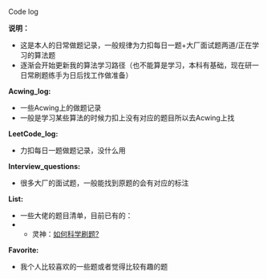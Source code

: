 Code log

**说明：** 
* 这是本人的日常做题记录，一般规律为力扣每日一题+大厂面试题两道/正在学习的算法题 
* 逐渐会开始更新我的算法学习路径（也不能算是学习，本科有基础，现在研一日常刷题练手为日后找工作做准备） 

**Acwing_log:** 
* 一些Acwing上的做题记录 
* 一般是学习某些算法的时候力扣上没有对应的题目所以去Acwing上找 

**LeetCode_log:** 
* 力扣每日一题做题记录，没什么用 

**Interview_questions:** 
* 很多大厂的面试题，一般能找到原题的会有对应的标注 

**List:**
* 一些大佬的题目清单，目前已有的： 
* * 灵神：[如何科学刷题?](https://leetcode.cn/circle/discuss/RvFUtj/) 

**Favorite:** 
* 我个人比较喜欢的一些题或者觉得比较有趣的题 
